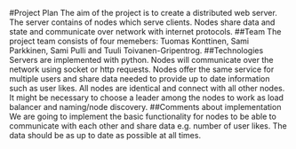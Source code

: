 #Project Plan
The aim of the project is to create a distributed web server. The server contains of nodes which serve clients. Nodes share data and state and communicate over network with internet protocols. 
##Team
The project team consists of four memebers: Tuomas Konttinen, Sami Parkkinen, Sami Pulli and Tuuli Toivanen-Gripentrog.
##Technologies
Servers are implemented with python. Nodes will communicate over the network using socket or http requests. Nodes offer the same service for multiple users and share data needed to provide up to date information such as user likes. All nodes are identical and connect with all other nodes. It might be necessary to choose a leader among the nodes to work as load balancer and naming/node discovery.
##Comments about implementation
We are going to implement the basic functionality for nodes to be able to communicate with each other and share data e.g. number of user likes. The data should be as up to date as possible at all times.
